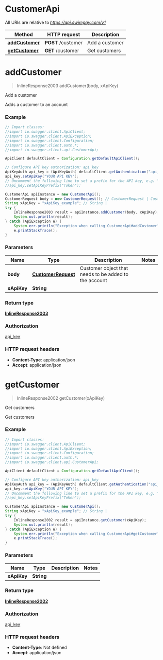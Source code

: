 # CustomerApi

All URIs are relative to *https://api.swirepay.com/v1*

Method | HTTP request | Description
------------- | ------------- | -------------
[**addCustomer**](CustomerApi.md#addCustomer) | **POST** /customer | Add a customer
[**getCustomer**](CustomerApi.md#getCustomer) | **GET** /customer | Get customers

<a name="addCustomer"></a>
# **addCustomer**
> InlineResponse2003 addCustomer(body, xApiKey)

Add a customer

Adds a customer to an account

### Example
```java
// Import classes:
//import io.swagger.client.ApiClient;
//import io.swagger.client.ApiException;
//import io.swagger.client.Configuration;
//import io.swagger.client.auth.*;
//import io.swagger.client.api.CustomerApi;

ApiClient defaultClient = Configuration.getDefaultApiClient();

// Configure API key authorization: api_key
ApiKeyAuth api_key = (ApiKeyAuth) defaultClient.getAuthentication("api_key");
api_key.setApiKey("YOUR API KEY");
// Uncomment the following line to set a prefix for the API key, e.g. "Token" (defaults to null)
//api_key.setApiKeyPrefix("Token");

CustomerApi apiInstance = new CustomerApi();
CustomerRequest body = new CustomerRequest(); // CustomerRequest | Customer object that needs to be added to the account
String xApiKey = "xApiKey_example"; // String | 
try {
    InlineResponse2003 result = apiInstance.addCustomer(body, xApiKey);
    System.out.println(result);
} catch (ApiException e) {
    System.err.println("Exception when calling CustomerApi#addCustomer");
    e.printStackTrace();
}
```

### Parameters

Name | Type | Description  | Notes
------------- | ------------- | ------------- | -------------
 **body** | [**CustomerRequest**](CustomerRequest.md)| Customer object that needs to be added to the account |
 **xApiKey** | **String**|  |

### Return type

[**InlineResponse2003**](InlineResponse2003.md)

### Authorization

[api_key](../README.md#api_key)

### HTTP request headers

 - **Content-Type**: application/json
 - **Accept**: application/json

<a name="getCustomer"></a>
# **getCustomer**
> InlineResponse2002 getCustomer(xApiKey)

Get customers

Get customers

### Example
```java
// Import classes:
//import io.swagger.client.ApiClient;
//import io.swagger.client.ApiException;
//import io.swagger.client.Configuration;
//import io.swagger.client.auth.*;
//import io.swagger.client.api.CustomerApi;

ApiClient defaultClient = Configuration.getDefaultApiClient();

// Configure API key authorization: api_key
ApiKeyAuth api_key = (ApiKeyAuth) defaultClient.getAuthentication("api_key");
api_key.setApiKey("YOUR API KEY");
// Uncomment the following line to set a prefix for the API key, e.g. "Token" (defaults to null)
//api_key.setApiKeyPrefix("Token");

CustomerApi apiInstance = new CustomerApi();
String xApiKey = "xApiKey_example"; // String | 
try {
    InlineResponse2002 result = apiInstance.getCustomer(xApiKey);
    System.out.println(result);
} catch (ApiException e) {
    System.err.println("Exception when calling CustomerApi#getCustomer");
    e.printStackTrace();
}
```

### Parameters

Name | Type | Description  | Notes
------------- | ------------- | ------------- | -------------
 **xApiKey** | **String**|  |

### Return type

[**InlineResponse2002**](InlineResponse2002.md)

### Authorization

[api_key](../README.md#api_key)

### HTTP request headers

 - **Content-Type**: Not defined
 - **Accept**: application/json

